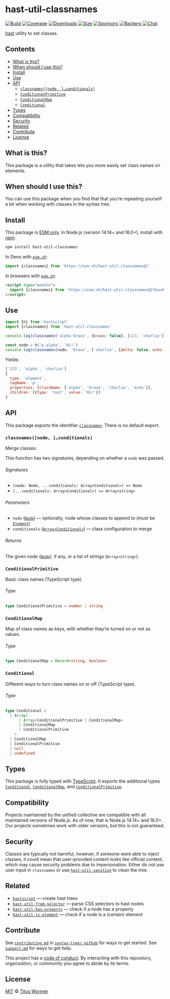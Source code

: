 # hast-util-classnames

[![Build][build-badge]][build]
[![Coverage][coverage-badge]][coverage]
[![Downloads][downloads-badge]][downloads]
[![Size][size-badge]][size]
[![Sponsors][sponsors-badge]][collective]
[![Backers][backers-badge]][collective]
[![Chat][chat-badge]][chat]

[hast][] utility to set classes.

## Contents

*   [What is this?](#what-is-this)
*   [When should I use this?](#when-should-i-use-this)
*   [Install](#install)
*   [Use](#use)
*   [API](#api)
    *   [`classnames([node, ]…conditionals)`](#classnamesnode-conditionals)
    *   [`ConditionalPrimitive`](#conditionalprimitive)
    *   [`ConditionalMap`](#conditionalmap)
    *   [`Conditional`](#conditional)
*   [Types](#types)
*   [Compatibility](#compatibility)
*   [Security](#security)
*   [Related](#related)
*   [Contribute](#contribute)
*   [License](#license)

## What is this?

This package is a utility that takes lets you more easily set class names on
elements.

## When should I use this?

You can use this package when you find that that you’re repeating yourself
a lot when working with classes in the syntax tree.

## Install

This package is [ESM only][esm].
In Node.js (version 14.14+ and 16.0+), install with [npm][]:

```sh
npm install hast-util-classnames
```

In Deno with [`esm.sh`][esmsh]:

```js
import {classnames} from 'https://esm.sh/hast-util-classnames@2'
```

In browsers with [`esm.sh`][esmsh]:

```html
<script type="module">
  import {classnames} from 'https://esm.sh/hast-util-classnames@2?bundle'
</script>
```

## Use

```js
import {h} from 'hastscript'
import {classnames} from 'hast-util-classnames'

console.log(classnames('alpha bravo', {bravo: false}, [123, 'charlie']))

const node = h('p.alpha', 'Hi!')
console.log(classnames(node, 'bravo', ['charlie', {delta: false, echo: 1}]))
```

Yields:

```js
['123', 'alpha', 'charlie']
{
  type: 'element',
  tagName: 'p',
  properties: {className: ['alpha', 'bravo', 'charlie', 'echo']},
  children: [{type: 'text', value: 'Hi!'}]
}
```

## API

This package exports the identifier [`classnames`][classnames].
There is no default export.

### `classnames([node, ]…conditionals)`

Merge classes.

This function has two signatures, depending on whether a `node` was passed.

###### Signatures

*   `(node: Node, ...conditionals: Array<Conditional>) => Node`
*   `(...conditionals: Array<Conditional>) => Array<string>`

###### Parameters

*   `node` ([`Node`][node])
    — optionally, node whose classes to append to (must be
    [`Element`][element])
*   `conditionals` ([`Array<Conditional>`][conditional])
    — class configuration to merge

###### Returns

The given node ([`Node`][node]), if any, or a list of strings (`Array<string>`).

### `ConditionalPrimitive`

Basic class names (TypeScript type).

###### Type

```ts
type ConditionalPrimitive = number | string
```

### `ConditionalMap`

Map of class names as keys, with whether they’re turned on or not as values.

###### Type

```ts
type ConditionalMap = Record<string, boolean>
```

### `Conditional`

Different ways to turn class names on or off (TypeScript type).

###### Type

```ts
type Conditional =
  | Array<
      | Array<ConditionalPrimitive | ConditionalMap>
      | ConditionalMap
      | ConditionalPrimitive
    >
  | ConditionalMap
  | ConditionalPrimitive
  | null
  | undefined
```

## Types

This package is fully typed with [TypeScript][].
It exports the additional types [`Conditional`][conditional],
[`ConditionalMap`][conditionalmap], and
[`ConditionalPrimitive`][conditionalprimitive].

## Compatibility

Projects maintained by the unified collective are compatible with all maintained
versions of Node.js.
As of now, that is Node.js 14.14+ and 16.0+.
Our projects sometimes work with older versions, but this is not guaranteed.

## Security

Classes are typically not harmful, however, if someone were able to inject
classes, it could mean that user-provided content looks like official content,
which may cause security problems due to impersonation.
Either do not use user input in `classnames` or use
[`hast-util-sanitize`][hast-util-sanitize] to clean the tree.

## Related

*   [`hastscript`](https://github.com/syntax-tree/hastscript)
    — create hast trees
*   [`hast-util-from-selector`](https://github.com/syntax-tree/hast-util-from-selector)
    — parse CSS selectors to hast nodes
*   [`hast-util-has-property`](https://github.com/syntax-tree/hast-util-has-property)
    — check if a node has a property
*   [`hast-util-is-element`](https://github.com/syntax-tree/hast-util-is-element)
    — check if a node is a (certain) element

## Contribute

See [`contributing.md`][contributing] in [`syntax-tree/.github`][health] for
ways to get started.
See [`support.md`][support] for ways to get help.

This project has a [code of conduct][coc].
By interacting with this repository, organization, or community you agree to
abide by its terms.

## License

[MIT][license] © [Titus Wormer][author]

<!-- Definitions -->

[build-badge]: https://github.com/syntax-tree/hast-util-classnames/workflows/main/badge.svg

[build]: https://github.com/syntax-tree/hast-util-classnames/actions

[coverage-badge]: https://img.shields.io/codecov/c/github/syntax-tree/hast-util-classnames.svg

[coverage]: https://codecov.io/github/syntax-tree/hast-util-classnames

[downloads-badge]: https://img.shields.io/npm/dm/hast-util-classnames.svg

[downloads]: https://www.npmjs.com/package/hast-util-classnames

[size-badge]: https://img.shields.io/bundlephobia/minzip/hast-util-classnames.svg

[size]: https://bundlephobia.com/result?p=hast-util-classnames

[sponsors-badge]: https://opencollective.com/unified/sponsors/badge.svg

[backers-badge]: https://opencollective.com/unified/backers/badge.svg

[collective]: https://opencollective.com/unified

[chat-badge]: https://img.shields.io/badge/chat-discussions-success.svg

[chat]: https://github.com/syntax-tree/unist/discussions

[npm]: https://docs.npmjs.com/cli/install

[esm]: https://gist.github.com/sindresorhus/a39789f98801d908bbc7ff3ecc99d99c

[esmsh]: https://esm.sh

[typescript]: https://www.typescriptlang.org

[license]: license

[author]: https://wooorm.com

[health]: https://github.com/syntax-tree/.github

[contributing]: https://github.com/syntax-tree/.github/blob/main/contributing.md

[support]: https://github.com/syntax-tree/.github/blob/main/support.md

[coc]: https://github.com/syntax-tree/.github/blob/main/code-of-conduct.md

[hast]: https://github.com/syntax-tree/hast

[node]: https://github.com/syntax-tree/hast#nodes

[element]: https://github.com/syntax-tree/hast#element

[hast-util-sanitize]: https://github.com/syntax-tree/hast-util-sanitize

[classnames]: #classnamesnode-conditionals

[conditional]: #conditional

[conditionalmap]: #conditionalmap

[conditionalprimitive]: #conditionalprimitive
